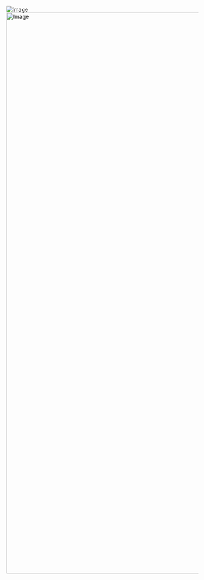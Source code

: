 ![Image](https://github.com/user-attachments/assets/8139a471-43ff-4a7e-b1d1-bb2f0158c095)
<img width="1470" alt="Image" src="https://github.com/user-attachments/assets/68f22c45-b002-4573-bf4b-6c10e2aaab5e" />
